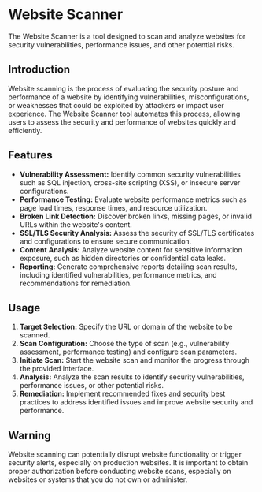 # Website Scanner

The Website Scanner is a tool designed to scan and analyze websites for security vulnerabilities, performance issues, and other potential risks.

## Introduction

Website scanning is the process of evaluating the security posture and performance of a website by identifying vulnerabilities, misconfigurations, or weaknesses that could be exploited by attackers or impact user experience. The Website Scanner tool automates this process, allowing users to assess the security and performance of websites quickly and efficiently.

## Features

- **Vulnerability Assessment:** Identify common security vulnerabilities such as SQL injection, cross-site scripting (XSS), or insecure server configurations.
- **Performance Testing:** Evaluate website performance metrics such as page load times, response times, and resource utilization.
- **Broken Link Detection:** Discover broken links, missing pages, or invalid URLs within the website's content.
- **SSL/TLS Security Analysis:** Assess the security of SSL/TLS certificates and configurations to ensure secure communication.
- **Content Analysis:** Analyze website content for sensitive information exposure, such as hidden directories or confidential data leaks.
- **Reporting:** Generate comprehensive reports detailing scan results, including identified vulnerabilities, performance metrics, and recommendations for remediation.

## Usage

1. **Target Selection:** Specify the URL or domain of the website to be scanned.
2. **Scan Configuration:** Choose the type of scan (e.g., vulnerability assessment, performance testing) and configure scan parameters.
3. **Initiate Scan:** Start the website scan and monitor the progress through the provided interface.
4. **Analysis:** Analyze the scan results to identify security vulnerabilities, performance issues, or other potential risks.
5. **Remediation:** Implement recommended fixes and security best practices to address identified issues and improve website security and performance.

## Warning

Website scanning can potentially disrupt website functionality or trigger security alerts, especially on production websites. It is important to obtain proper authorization before conducting website scans, especially on websites or systems that you do not own or administer.
